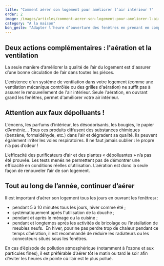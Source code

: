```yaml
---
title: "Comment aérer son logement pour améliorer l’air intérieur ?"
order: 2
image: /images/articles/comment-aerer-son-logement-pour-ameliorer-l-air-interieur.jpg
category: "A la maison"
bon_geste: "Adapter l’heure d’ouverture des fenêtres en prenant en compte la période de pollinisation ou de pollution extérieure (trafic routier, épandage, etc.)."
---
```


## Deux actions complémentaires : l'aération et la ventilation 

La seule manière d’améliorer la qualité de l’air du logement est d'assurer d’une bonne circulation de l’air dans toutes les pièces.

L'existence d'un système de ventilation dans votre logement (comme une ventilation mécanique contrôlée ou des grilles d'aération) ne suffit pas à assurer le renouvellement de l'air intérieur. Seule l'aération, en ouvrant grand les fenêtres, permet d'améliorer votre air intérieur.

## Attention aux faux dépolluants !

L’encens, les parfums d’intérieur, les désodorisants, les bougies, le papier d’Arménie… Tous ces produits diffusent des substances chimiques (benzène, formaldéhyde, etc.) dans l’air et dégradent sa qualité. Ils peuvent également irriter les voies respiratoires. Il ne faut jamais oublier : le propre n’a pas d’odeur !

L’efficacité des purificateurs d’air et des plantes « dépolluantes » n’a pas été prouvée. Les tests menés ne permettent pas de démontrer une efficacité en conditions réelles d’utilisation. L’aération est donc la seule façon de renouveler l’air de son logement.

## Tout au long de l’année, continuer d’aérer

Il est important d’aérer son logement tous les jours en ouvrant les fenêtresı :
- pendant 5 à 10 minutes tous les jours, hiver comme été ;
- systématiquement après l'utilisation de la douche ;
- pendant et après le ménage ou la cuisine ;
- pendant et longtemps après les activités de bricolage ou l’installation de meubles neufs.
­
En hiver, pour ne pas perdre trop de chaleur pendant ce temps d’aération, il est recommandé de réduire les radiateurs ou les convecteurs situés sous les fenêtres.
 
En cas d’épisode de pollution atmosphérique (notamment à l’ozone et aux particules fines), il est préférable d’aérer tôt le matin ou tard le soir afin d’éviter les heures de pointe où l’air est le plus pollué.
